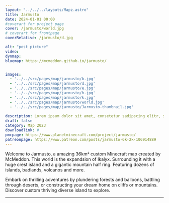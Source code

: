 ```yaml
---
layout: "../../../layouts/Mapz.astro"
title: Jarmusto
date: 2024-01-01 00:00 
#coverart for project page
cover: /jarmusto/world.jpg
# coverart for frontpage
coverRelative: /jarmusto/d.jpg

alt: "post picture"
video:
dynmap: 
bluemap: https://mcmeddon.github.io/jarmusto/


images:
  - '../../src/pages/map/jarmusto/b.jpg'
  - '../../src/pages/map/jarmusto/d.jpg'
  - '../../src/pages/map/jarmusto/e.jpg'
  - '../../src/pages/map/jarmusto/h.jpg'
  - '../../src/pages/map/jarmusto/k.jpg'
  - '../../src/pages/map/jarmusto/world.jpg'
  - '../../src/pages/map/jarmusto/Jarmusto-thumbnail.jpg'
  
description: Lorem ipsum dolor sit amet, consetetur sadipscing elitr, sed diam nonumy eirmod tempor invidunt ut labore et
draft: false
category: Map 2023
downloadlink: #
pmcpage: https://www.planetminecraft.com/project/jarmusto/
patreonpage: https://www.patreon.com/posts/jarmusto-6k-2k-106914889
---
```


Welcome to Jarmusto,
a amazing 36km² custom Minecraft map created by McMeddon. This world is the expandsion of Ikalyx. Surrounding it with a huge crest island and a gigantic mountain half ring. Featuring dozens of islands, badlands, volcanos and more.

Embark on thrilling adventures by plundering forests and balloons, battling through deserts, or constructing your dream home on cliffs or mountains. Discover custom thriving diverse island to explore.

-----
